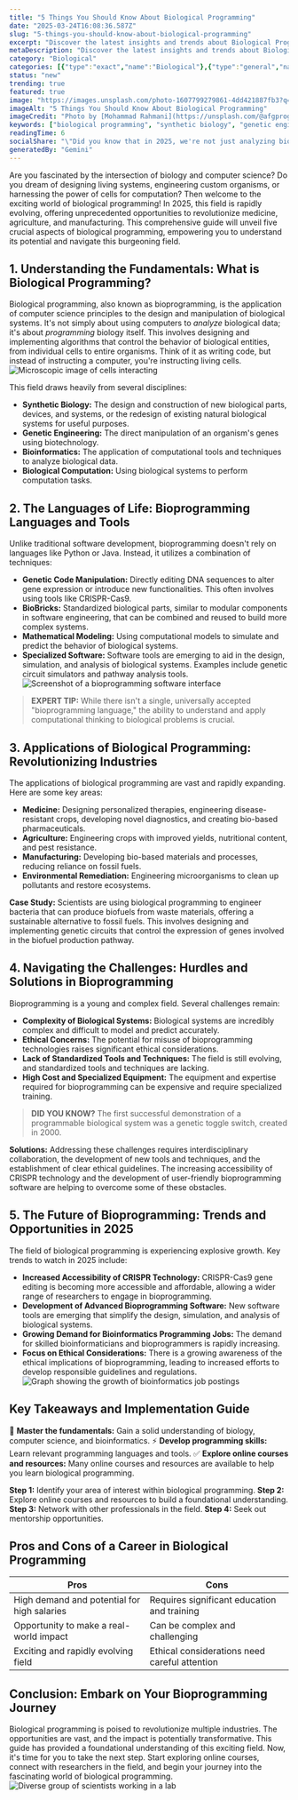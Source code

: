 ```yaml
---
title: "5 Things You Should Know About Biological Programming"
date: "2025-03-24T16:08:36.587Z"
slug: "5-things-you-should-know-about-biological-programming"
excerpt: "Discover the latest insights and trends about Biological Programming. This comprehensive guide covers everything you need to know about Biological Programming in 2025."
metaDescription: "Discover the latest insights and trends about Biological Programming. This comprehensive guide covers everything you need to know about Biological Programm..."
category: "Biological"
categories: [{"type":"exact","name":"Biological"},{"type":"general","name":"Engineering"},{"type":"medium","name":"Genetic Engineering"},{"type":"specific","name":"CRISPR"},{"type":"niche","name":"Gene Drives"}]
status: "new"
trending: true
featured: true
image: "https://images.unsplash.com/photo-1607799279861-4dd421887fb3?q=85&w=1200&fit=max&fm=webp&auto=compress"
imageAlt: "5 Things You Should Know About Biological Programming"
imageCredit: "Photo by [Mohammad Rahmani](https://unsplash.com/@afgprogrammer) on Unsplash"
keywords: ["biological programming", "synthetic biology", "genetic engineering", "bioprogramming languages", "biological computation", "bioinformatics programming jobs", "learn biological programming", "biological programming courses", "applications of biological programming", "best biological programming software"]
readingTime: 6
socialShare: "\"Did you know that in 2025, we're not just analyzing biological data, we're programming life itself?  The potential of biological programming is both breathtaking and ethically complex.\""
generatedBy: "Gemini"
---
```




Are you fascinated by the intersection of biology and computer science?  Do you dream of designing living systems, engineering custom organisms, or harnessing the power of cells for computation? Then welcome to the exciting world of biological programming!  In 2025, this field is rapidly evolving, offering unprecedented opportunities to revolutionize medicine, agriculture, and manufacturing. This comprehensive guide will unveil five crucial aspects of biological programming, empowering you to understand its potential and navigate this burgeoning field.

## 1. Understanding the Fundamentals: What is Biological Programming?

Biological programming, also known as bioprogramming, is the application of computer science principles to the design and manipulation of biological systems.  It's not simply about using computers to *analyze* biological data; it's about *programming* biology itself.  This involves designing and implementing algorithms that control the behavior of biological entities, from individual cells to entire organisms.  Think of it as writing code, but instead of instructing a computer, you're instructing living cells. ![Microscopic image of cells interacting](https://images.unsplash.com/photo-1607799279861-4dd421887fb3?q=85&w=1200&fit=max&fm=webp&auto=compress)

This field draws heavily from several disciplines:

* **Synthetic Biology:**  The design and construction of new biological parts, devices, and systems, or the redesign of existing natural biological systems for useful purposes.
* **Genetic Engineering:** The direct manipulation of an organism's genes using biotechnology.
* **Bioinformatics:** The application of computational tools and techniques to analyze biological data.
* **Biological Computation:** Using biological systems to perform computation tasks.

## 2. The Languages of Life: Bioprogramming Languages and Tools

Unlike traditional software development, bioprogramming doesn't rely on languages like Python or Java. Instead, it utilizes a combination of techniques:

* **Genetic Code Manipulation:**  Directly editing DNA sequences to alter gene expression or introduce new functionalities.  This often involves using tools like CRISPR-Cas9.
* **BioBricks:** Standardized biological parts, similar to modular components in software engineering, that can be combined and reused to build more complex systems.
* **Mathematical Modeling:** Using computational models to simulate and predict the behavior of biological systems.
* **Specialized Software:**  Software tools are emerging to aid in the design, simulation, and analysis of biological systems.  Examples include genetic circuit simulators and pathway analysis tools.  ![Screenshot of a bioprogramming software interface](https://images.unsplash.com/photo-1621361365424-06f0e1eb5c49?q=85&w=1200&fit=max&fm=webp&auto=compress)

> **EXPERT TIP:**  While there isn't a single, universally accepted "bioprogramming language," the ability to understand and apply computational thinking to biological problems is crucial.

## 3. Applications of Biological Programming: Revolutionizing Industries

The applications of biological programming are vast and rapidly expanding.  Here are some key areas:

* **Medicine:** Designing personalized therapies, engineering disease-resistant crops, developing novel diagnostics, and creating bio-based pharmaceuticals.
* **Agriculture:** Engineering crops with improved yields, nutritional content, and pest resistance.
* **Manufacturing:** Developing bio-based materials and processes, reducing reliance on fossil fuels.
* **Environmental Remediation:**  Engineering microorganisms to clean up pollutants and restore ecosystems.

**Case Study:**  Scientists are using biological programming to engineer bacteria that can produce biofuels from waste materials, offering a sustainable alternative to fossil fuels. This involves designing and implementing genetic circuits that control the expression of genes involved in the biofuel production pathway.

## 4.  Navigating the Challenges: Hurdles and Solutions in Bioprogramming

Bioprogramming is a young and complex field.  Several challenges remain:

* **Complexity of Biological Systems:**  Biological systems are incredibly complex and difficult to model and predict accurately.
* **Ethical Concerns:**  The potential for misuse of bioprogramming technologies raises significant ethical considerations.
* **Lack of Standardized Tools and Techniques:**  The field is still evolving, and standardized tools and techniques are lacking.
* **High Cost and Specialized Equipment:**  The equipment and expertise required for bioprogramming can be expensive and require specialized training.

> **DID YOU KNOW?**  The first successful demonstration of a programmable biological system was a genetic toggle switch, created in 2000.

**Solutions:**  Addressing these challenges requires interdisciplinary collaboration, the development of new tools and techniques, and the establishment of clear ethical guidelines.  The increasing accessibility of CRISPR technology and the development of user-friendly bioprogramming software are helping to overcome some of these obstacles.

## 5.  The Future of Bioprogramming: Trends and Opportunities in 2025

The field of biological programming is experiencing explosive growth. Key trends to watch in 2025 include:

* **Increased Accessibility of CRISPR Technology:** CRISPR-Cas9 gene editing is becoming more accessible and affordable, allowing a wider range of researchers to engage in bioprogramming.
* **Development of Advanced Bioprogramming Software:**  New software tools are emerging that simplify the design, simulation, and analysis of biological systems.
* **Growing Demand for Bioinformatics Programming Jobs:**  The demand for skilled bioinformaticians and bioprogrammers is rapidly increasing.
* **Focus on Ethical Considerations:**  There is a growing awareness of the ethical implications of bioprogramming, leading to increased efforts to develop responsible guidelines and regulations. ![Graph showing the growth of bioinformatics job postings](https://images.unsplash.com/photo-1607798748738-b15c40d33d57?q=85&w=1200&fit=max&fm=webp&auto=compress)

## Key Takeaways and Implementation Guide

🔑 **Master the fundamentals:**  Gain a solid understanding of biology, computer science, and bioinformatics.
⚡ **Develop programming skills:**  Learn relevant programming languages and tools.
✅ **Explore online courses and resources:**  Many online courses and resources are available to help you learn biological programming.

**Step 1:** Identify your area of interest within biological programming.
**Step 2:**  Explore online courses and resources to build a foundational understanding.
**Step 3:**  Network with other professionals in the field.
**Step 4:** Seek out mentorship opportunities.

##  Pros and Cons of a Career in Biological Programming

| Pros                                      | Cons                                         |
|------------------------------------------|---------------------------------------------|
| High demand and potential for high salaries | Requires significant education and training  |
| Opportunity to make a real-world impact  | Can be complex and challenging               |
| Exciting and rapidly evolving field        | Ethical considerations need careful attention |

## Conclusion: Embark on Your Bioprogramming Journey

Biological programming is poised to revolutionize multiple industries.  The opportunities are vast, and the impact is potentially transformative. This guide has provided a foundational understanding of this exciting field. Now, it's time for you to take the next step. Start exploring online courses, connect with researchers in the field, and begin your journey into the fascinating world of biological programming.  ![Diverse group of scientists working in a lab](https://images.unsplash.com/photo-1599507593499-a3f7d7d97667?q=85&w=1200&fit=max&fm=webp&auto=compress)

